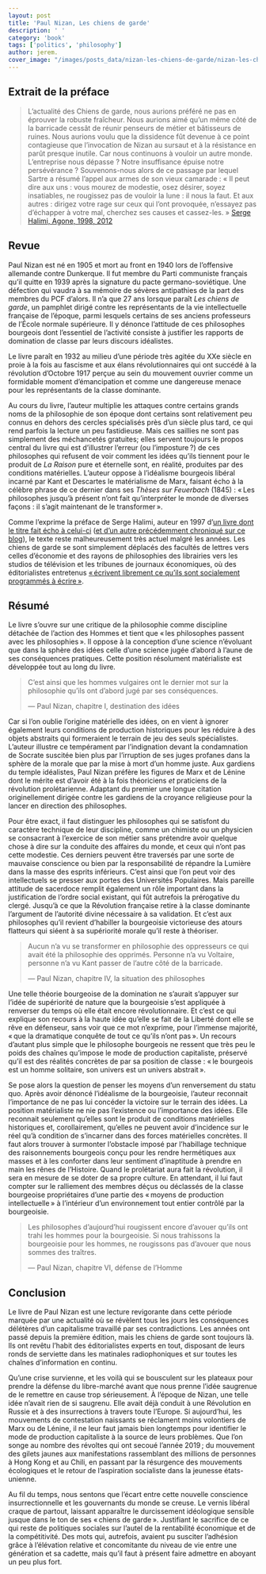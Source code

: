 ```yaml
---
layout: post
title: 'Paul Nizan, Les chiens de garde'
description: ' '
category: 'book'
tags: ['politics', 'philosophy']
author: jerem.
cover_image: "/images/posts_data/nizan-les-chiens-de-garde/nizan-les-chiens-de-garde.jpg"
---
```


## Extrait de la préface
>L’actualité des Chiens de garde, nous aurions préféré ne pas en éprouver la robuste fraîcheur. Nous aurions aimé qu’un même côté de la barricade cessât de réunir penseurs de métier et bâtisseurs de ruines. Nous aurions voulu que la dissidence fût devenue à ce point contagieuse que l’invocation de Nizan au sursaut et à la résistance en parût presque inutile. Car nous continuons à vouloir un autre monde. L’entreprise nous dépasse ? Notre insuffisance épuise notre persévérance ? Souvenons-nous alors de ce passage par lequel Sartre a résumé l’appel aux armes de son vieux camarade : « Il peut dire aux uns : vous mourez de modestie, osez désirer, soyez insatiables, ne rougissez pas de vouloir la lune : il nous la faut. Et aux autres : dirigez votre rage sur ceux qui l’ont provoquée, n’essayez pas d’échapper à votre mal, cherchez ses causes et cassez-les. »
> [Serge Halimi, Agone, 1998, 2012](https://agone.org/elements/leschiensdegarde/)

## Revue

Paul Nizan est né en 1905 et mort au front en 1940 lors de l’offensive allemande contre Dunkerque. Il fut membre du Parti communiste français qu’il quitte en 1939 après la signature du pacte germano-soviétique. Une défection qui vaudra à sa mémoire de sévères antipathies de la part des membres du PCF d’alors. Il n’a que 27 ans lorsque paraît *Les chiens de garde*, un pamphlet dirigé contre les représentants de la vie intellectuelle française de l’époque, parmi lesquels certains de ses anciens professeurs de l’École normale supérieure. Il y dénonce l’attitude de ces philosophes bourgeois dont l’essentiel de l’activité consiste à justifier les rapports de domination de classe par leurs discours idéalistes.

Le livre paraît en 1932 au milieu d’une période très agitée du XXe siècle en proie à la fois au fascisme et aux élans révolutionnaires qui ont succédé à la révolution d’Octobre 1917 perçue au sein du mouvement ouvrier comme un formidable moment d’émancipation et comme une dangereuse menace pour les représentants de la classe dominante.

Au cours du livre, l’auteur multiplie les attaques contre certains grands noms de la philosophie de son époque dont certains sont relativement peu connus en dehors des cercles spécialisés près d’un siècle plus tard, ce qui rend parfois la lecture un peu fastidieuse. Mais ces saillies ne sont pas simplement des méchancetés gratuites; elles servent toujours le propos central du livre qui est d’illustrer l’erreur (ou l’imposture ?) de ces philosophes qui refusent de voir comment les idées qu’ils tiennent pour le produit de *La Raison* pure et éternelle sont, en réalité, produites par des conditions matérielles. L’auteur oppose à l’idéalisme bourgeois libéral incarné par Kant et Descartes le matérialisme de Marx, faisant écho à la célèbre phrase de ce dernier dans ses *Thèses sur Feuerbach* (1845) : « Les philosophes jusqu’à présent n’ont fait qu’interpréter le monde de diverses façons : il s’agit maintenant de le transformer ».

Comme l’exprime la préface de Serge Halimi, auteur en 1997 d’[un livre dont le titre fait écho à celui-ci](https://www.raisonsdagir-editions.org/catalogue/les-nouveaux-chiens-de-garde/) ([et d’un autre précédemment chroniqué sur ce blog](#)), le texte reste malheureusement très actuel malgré les années. Les chiens de garde se sont simplement déplacés des facultés de lettres vers celles d’économie et des rayons de philosophies des librairies vers les studios de télévision et les tribunes de journaux économiques, où des éditorialistes entretenus [« écrivent librement ce qu’ils sont socialement programmés à écrire »](https://www.liberation.fr/apps/2019/01/medias-examen-confiance/?fbclid=IwAR3c18gdRzMFlMqO4MASGrTuZDuewn4M98TX0k7zS0QUj31oabGK5JD_8v8).

## Résumé

Le livre s’ouvre sur une critique de la philosophie comme discipline détachée de l’action des Hommes et tient que « les philosophes passent avec les philosophies ». Il oppose à la conception d’une science n’évoluant que dans la sphère des idées celle d’une science jugée d’abord à l’aune de ses conséquences pratiques. Cette position résolument matérialiste est développée tout au long du livre.

> C’est ainsi que les hommes vulgaires ont le dernier mot sur la philosophie qu’ils ont d’abord jugé par ses conséquences.
>
> — Paul Nizan, chapitre I, destination des idées

Car si l’on oublie l’origine matérielle des idées, on en vient à ignorer également leurs conditions de production historiques pour les réduire à des objets abstraits qui formeraient le terrain de jeu des seuls spécialistes. L’auteur illustre ce tempérament par l’indignation devant la condamnation de Socrate suscitée bien plus par l’irruption de ses juges profanes dans la sphère de la morale que par la mise à mort d’un homme juste. Aux gardiens du temple idéalistes, Paul Nizan préfère les figures de Marx et de Lénine dont le mérite est d’avoir été à la fois théoriciens *et* praticiens de la révolution prolétarienne. Adaptant du premier une longue citation originellement dirigée contre les gardiens de la croyance religieuse pour la lancer en direction des philosophes.

Pour être exact, il faut distinguer les philosophes qui se satisfont du caractère technique de leur discipline, comme un chimiste ou un physicien se consacrant à l’exercice de son métier sans prétendre avoir quelque chose à dire sur la conduite des affaires du monde, et ceux qui n’ont pas cette modestie. Ces derniers peuvent être traversés par une sorte de mauvaise conscience ou bien par la responsabilité de répandre la Lumière dans la masse des esprits inférieurs. C’est ainsi que l’on peut voir des intellectuels se presser aux portes des Universités Populaires. Mais pareille attitude de sacerdoce remplit également un rôle important dans la justification de l’ordre social existant, qui fût autrefois la prérogative du clergé. Jusqu’à ce que la Révolution française retire à la classe dominante l’argument de l’autorité divine nécessaire à sa validation. Et c’est aux philosophes qu’il revient d’habiller la bourgeoisie victorieuse des atours flatteurs qui siéent à sa supériorité morale qu’il reste à théoriser.

> Aucun n’a vu se transformer en philosophie des oppresseurs ce qui avait été la philosophie des opprimés. Personne n’a vu Voltaire, personne n’a vu Kant passer de l’autre côté de la barricade.
>
> — Paul Nizan, chapitre IV, la situation des philosophes

Une telle théorie bourgeoise de la domination ne s’aurait s’appuyer sur l’idée de supériorité de nature que la bourgeoisie s’est appliquée à renverser du temps où elle était encore révolutionnaire. Et c’est ce qui explique son recours à la haute idée qu’elle se fait de la Liberté dont elle se rêve en défenseur, sans voir que ce mot n’exprime, pour l’immense majorité, « que la dramatique conquête de tout ce qu’ils n’ont pas ». Un recours d’autant plus simple que le philosophe bourgeois ne ressent que très peu le poids des chaînes qu’impose le mode de production capitaliste, préservé qu’il est des réalités concrètes de par sa position de classe : « le bourgeois est un homme solitaire, son univers est un univers abstrait ». 

Se pose alors la question de penser les moyens d’un renversement du statu quo. Après avoir dénoncé l’idéalisme de la bourgeoisie, l’auteur reconnait l’importance de ne pas lui concéder la victoire sur le terrain des idées. La position matérialiste ne nie pas l’existence ou l’importance des idées. Elle reconnait seulement qu’elles sont le produit de conditions matérielles historiques et, corollairement, qu’elles ne peuvent avoir d’incidence sur le réel qu’à condition de s’incarner dans des forces matérielles concrètes. Il faut alors trouver à surmonter l’obstacle imposé par l’habillage technique des raisonnements bourgeois conçu pour les rendre hermétiques aux masses et à les conforter dans leur sentiment d’inaptitude à prendre en main les rênes de l’Histoire. Quand le prolétariat aura fait la révolution, il sera en mesure de se doter de sa propre culture. En attendant, il lui faut compter sur le ralliement des membres déçus ou déclassés de la classe bourgeoise propriétaires d’une partie des « moyens de production intellectuelle » à l’intérieur d’un environnement tout entier contrôlé par la bourgeoisie. 

> Les philosophes d’aujourd’hui rougissent encore d’avouer qu’ils ont trahi les hommes pour la bourgeoisie. Si nous trahissons la bourgeoisie pour les hommes, ne rougissons pas d’avouer que nous sommes des traîtres.
>
> — Paul Nizan, chapitre VI, défense de l’Homme

## Conclusion

Le livre de Paul Nizan est une lecture revigorante dans cette période marquée par une actualité où se révèlent tous les jours les conséquences délétères d’un capitalisme travaillé par ses contradictions. Les années ont passé depuis la première édition, mais les chiens de garde sont toujours là. Ils ont revêtu l’habit des éditorialistes experts en tout, disposant de leurs ronds de serviette dans les matinales radiophoniques et sur toutes les chaînes d’information en continu.

Qu’une crise survienne, et les voilà qui se bousculent sur les plateaux pour prendre la défense du libre-marché avant que nous prenne l’idée saugrenue de le remettre en cause trop sérieusement. À l’époque de Nizan, une telle idée n’avait rien de si saugrenu. Elle avait déjà conduit à une Révolution en Russie et à des insurrections à travers toute l’Europe. Si aujourd’hui, les mouvements de contestation naissants se réclament moins volontiers de Marx ou de Lénine, il ne leur faut jamais bien longtemps pour identifier le mode de production capitaliste à la source de leurs problèmes. Que l’on songe au nombre des révoltes qui ont secoué l’année 2019 ; du mouvement des gilets jaunes aux manifestations rassemblant des millions de personnes à Hong Kong et au Chili, en passant par la résurgence des mouvements écologiques et le retour de l’aspiration socialiste dans la jeunesse états-unienne. 

Au fil du temps, nous sentons que l’écart entre cette nouvelle conscience insurrectionnelle et les gouvernants du monde se creuse. Le vernis libéral craque de partout, laissant apparaître le durcissement idéologique sensible jusque dans le ton de ses « chiens de garde ». Justifiant le sacrifice de ce qui reste de politiques sociales sur l’autel de la rentabilité économique et de la compétitivité. Des mots qui, autrefois, avaient pu susciter l’adhésion grâce à l’élévation relative et concomitante du niveau de vie entre une génération et sa cadette, mais qu’il faut à présent faire admettre en aboyant un peu plus fort.

